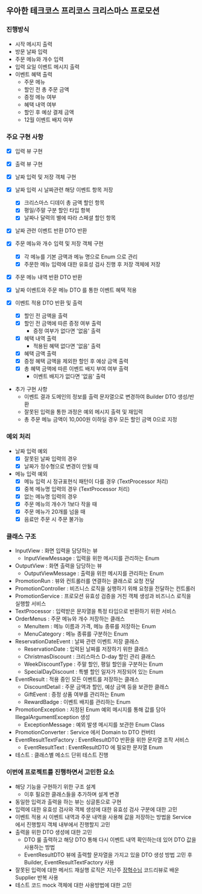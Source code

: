 ## 우아한 테크코스 프리코스 크리스마스 프로모션

### 진행방식
- 시작 메시지 출력
- 방문 날짜 입력
- 주문 메뉴와 개수 입력
- 입력 요일 이벤트 메시지 출력
- 이벤트 혜택 출력
  - 주문 메뉴
  - 할인 전 총 주문 금액
  - 증정 메뉴 여부
  - 혜택 내역 여부
  - 할인 후 예상 결제 금액
  - 12월 이벤트 배지 여부

### 주요 구현 사항
- [x] 입력 뷰 구현
- [x] 출력 뷰 구현

- [x] 날짜 입력 및 저장 객체 구현
- [x] 날짜 입력 시 날짜관련 해당 이벤트 항목 저장
  - [x] 크리스마스 디데이 총 금액 할인 항목
  - [x] 평일/주말 구분 할인 타입 항복
  - [x] 날짜나 달력의 별에 따라 스페셜 할인 항목
- [x] 날짜 관련 이벤트 반환 DTO 반환

- [x] 주문 메뉴와 개수 입력 및 저장 객체 구현
  - [x] 각 메뉴를 기본 금액과 메뉴 명으로 Enum 으로 관리
  - [x] 주문한 메뉴 입력에 대한 유효성 검사 진행 후 저장 객체에 저장
- [x] 주문 메뉴 내역 반환 DTO 반환

- [x] 날짜 이벤트와 주문 메뉴 DTO 를 통한 이벤트 혜택 적용
- [x] 이벤트 적용 DTO 반환 및 출력
  - [x] 할인 전 금액을 출력
  - [x] 할인 전 금액에 따른 증정 여부 출력
    - 증정 여부가 없다면 '없음' 출력
  - [x] 혜택 내역 출력
    - 적용된 혜택 없다면 '없음' 출력
  - [x] 혜택 금액 출력
  - [x] 증정 혜택 금액을 제외한 할인 후 예상 금액 출력
  - [x] 총 혜택 금액에 따른 이벤트 배지 부여 여부 출력
    - 이벤트 배지가 없다면 '없음' 출력

- 추가 구현 사항
  - 이벤트 결과 도메인의 정보를 출력 문자열으로 변경하여 Builder DTO 생성/반환
  - 잘못된 입력을 통한 과정은 예외 메시지 출력 및 재입력
  - 총 주문 메뉴 금액이 10,000원 이하일 경우 모든 할인 금액 0으로 지정

### 예외 처리
- 날짜 입력 예외
  - [x] 잘못된 날짜 입력의 경우
  - [x] 날짜가 정수형으로 변경이 안될 때
- 메뉴 입력 예외
  - [x] 메뉴 입력 시 정규표현식 패턴이 다를 경우 (TextProcessor 처리)
  - [x] 중복 메뉴명 입력의 경우 (TextProcessor 처리)
  - [x] 없는 메뉴명 입력의 경우
  - [x] 주문 메뉴의 개수가 1보다 작을 때
  - [x] 주문 메뉴가 20개를 넘을 때
  - [x] 음료만 주문 시 주문 불가능

### 클래스 구조
- InputView : 화면 입력을 담당하는 뷰
  - InputViewMessage : 입력을 위한 메시지를 관리하는 Enum
- OutputView : 화면 출력을 담당하는 뷰
  - OutputViewMessage : 출력을 위한 메시지를 관리하는 Enum
- PromotionRun : 뷰와 컨트롤러를 연결하는 클래스로 요청 전달
- PromotionController : 비즈니스 로직을 실행하기 위해 요청을 전달하는 컨트롤러
- PromotionService : 프로모션 유효성 검증을 거친 객체 생성과 비즈니스 로직을 실행할 서비스
- TextProcessor : 입력받은 문자열을 특정 타입으로 반환하기 위한 서비스
- OrderMenus : 주문 메뉴와 개수 저장하는 클래스
  - MenuItem : 메뉴 이름과 가격, 메뉴 종류를 저장하는 Enum
  - MenuCategory : 메뉴 종류를 구분하는 Enum
- ReservationDateEvent : 날짜 관련 이벤트 저장 클래스
  - ReservationDate : 입력된 날짜를 저장하기 위한 클래스
  - ChristmasDiscount : 크리스마스 D-day 할인 관리 클래스
  - WeekDiscountType : 주말 할인, 평일 할인을 구분하는 Enum
  - SpecialDayDiscount : 특별 할인 일자가 저장되어 있는 Enum
- EventResult : 적용 중인 모든 이벤트를 저장하는 클래스
  - DiscountDetail : 주문 금액과 할인, 예상 금액 등을 보관한 클래스
  - GiftEvent : 증정 상품 여부를 관리하는 Enum
  - RewardBadge : 이벤트 배지를 관리하는 Enum
- PromotionException : 지정된 Enum 예외 메시지를 통해 값를 담아 IllegalArgumentException 생성
  - ExceptionMessage : 예외 발생 메시지를 보관한 Enum Class
- PromotionConverter : Service 에서 Domain to DTO 컨버터
- EventResultTextFactory : EventResultDTO 반환을 위한 문자열 조작 서비스
  - EventResultText : EventResultDTO 에 필요한 문자열 Enum
- 테스트 : 클래스별 메소드 단위 테스트 진행

### 이번에 프로젝트를 진행하면서 고민한 요소
- 해당 기능을 구현하기 위한 구조 설계
  - 이후 필요한 클래스들을 추가하며 설계 변경
- 동일한 입력과 출력을 하는 뷰는 싱글톤으로 구현
- 입력에 대한 유효성 검사와 객체 생성에 대한 유효성 검사 구분에 대한 고민
- 이벤트 적용 시 이벤트 내역과 주문 내역을 사용해 값을 저장하는 방법을 Service 에서 진행할지 객체 내부에서 진행할지 고민
- 출력을 위한 DTO 생성에 대한 고민
  - DTO 룰 출력하고 해당 DTO 통해 다시 이벤트 내역 확인하는데 있어 DTO 값을 사용하는 방법
  - EventResultDTO 뷰에 출력할 문자열을 가지고 있을 DTO 생성 방법 고민 후 Builder, EventResultTextFactory 사용
- 잘못된 입력에 대한 메서드 재실행 로직은 지난주 [장혁수님](https://github.com/zangsu) 코드리뷰로 배운 Supplier 반복 사용
- 테스트 코드 mock 객체에 대한 사용방법에 대한 고민